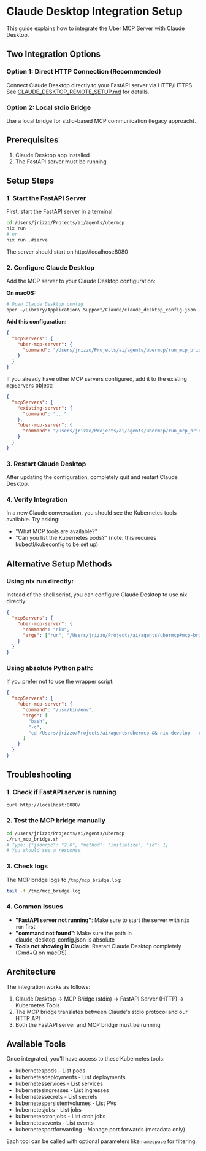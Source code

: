 # Claude Desktop Integration Setup

This guide explains how to integrate the Uber MCP Server with Claude Desktop.

## Two Integration Options

### Option 1: Direct HTTP Connection (Recommended)
Connect Claude Desktop directly to your FastAPI server via HTTP/HTTPS.
See [CLAUDE_DESKTOP_REMOTE_SETUP.md](CLAUDE_DESKTOP_REMOTE_SETUP.md) for details.

### Option 2: Local stdio Bridge
Use a local bridge for stdio-based MCP communication (legacy approach).

## Prerequisites

1. Claude Desktop app installed
2. The FastAPI server must be running

## Setup Steps

### 1. Start the FastAPI Server

First, start the FastAPI server in a terminal:

```bash
cd /Users/jrizzo/Projects/ai/agents/ubermcp
nix run
# or
nix run .#serve
```

The server should start on http://localhost:8080

### 2. Configure Claude Desktop

Add the MCP server to your Claude Desktop configuration:

**On macOS:**
```bash
# Open Claude Desktop config
open ~/Library/Application\ Support/Claude/claude_desktop_config.json
```

**Add this configuration:**
```json
{
  "mcpServers": {
    "uber-mcp-server": {
      "command": "/Users/jrizzo/Projects/ai/agents/ubermcp/run_mcp_bridge.sh"
    }
  }
}
```

If you already have other MCP servers configured, add it to the existing `mcpServers` object:
```json
{
  "mcpServers": {
    "existing-server": {
      "command": "..."
    },
    "uber-mcp-server": {
      "command": "/Users/jrizzo/Projects/ai/agents/ubermcp/run_mcp_bridge.sh"
    }
  }
}
```

### 3. Restart Claude Desktop

After updating the configuration, completely quit and restart Claude Desktop.

### 4. Verify Integration

In a new Claude conversation, you should see the Kubernetes tools available. Try asking:
- "What MCP tools are available?"
- "Can you list the Kubernetes pods?" (note: this requires kubectl/kubeconfig to be set up)

## Alternative Setup Methods

### Using nix run directly:

Instead of the shell script, you can configure Claude Desktop to use nix directly:

```json
{
  "mcpServers": {
    "uber-mcp-server": {
      "command": "nix",
      "args": ["run", "/Users/jrizzo/Projects/ai/agents/ubermcp#mcp-bridge"]
    }
  }
}
```

### Using absolute Python path:

If you prefer not to use the wrapper script:

```json
{
  "mcpServers": {
    "uber-mcp-server": {
      "command": "/usr/bin/env",
      "args": [
        "bash", 
        "-c", 
        "cd /Users/jrizzo/Projects/ai/agents/ubermcp && nix develop --command python src/mcp_stdio_bridge.py"
      ]
    }
  }
}
```

## Troubleshooting

### 1. Check if FastAPI server is running
```bash
curl http://localhost:8080/
```

### 2. Test the MCP bridge manually
```bash
cd /Users/jrizzo/Projects/ai/agents/ubermcp
./run_mcp_bridge.sh
# Type: {"jsonrpc": "2.0", "method": "initialize", "id": 1}
# You should see a response
```

### 3. Check logs
The MCP bridge logs to `/tmp/mcp_bridge.log`:
```bash
tail -f /tmp/mcp_bridge.log
```

### 4. Common Issues

- **"FastAPI server not running"**: Make sure to start the server with `nix run` first
- **"command not found"**: Make sure the path in claude_desktop_config.json is absolute
- **Tools not showing in Claude**: Restart Claude Desktop completely (Cmd+Q on macOS)

## Architecture

The integration works as follows:

1. Claude Desktop → MCP Bridge (stdio) → FastAPI Server (HTTP) → Kubernetes Tools
2. The MCP bridge translates between Claude's stdio protocol and our HTTP API
3. Both the FastAPI server and MCP bridge must be running

## Available Tools

Once integrated, you'll have access to these Kubernetes tools:
- kubernetespods - List pods
- kubernetesdeployments - List deployments  
- kubernetesservices - List services
- kubernetesingresses - List ingresses
- kubernetessecrets - List secrets
- kubernetespersistentvolumes - List PVs
- kubernetesjobs - List jobs
- kubernetescronjobs - List cron jobs
- kubernetesevents - List events
- kubernetesportforwarding - Manage port forwards (metadata only)

Each tool can be called with optional parameters like `namespace` for filtering.